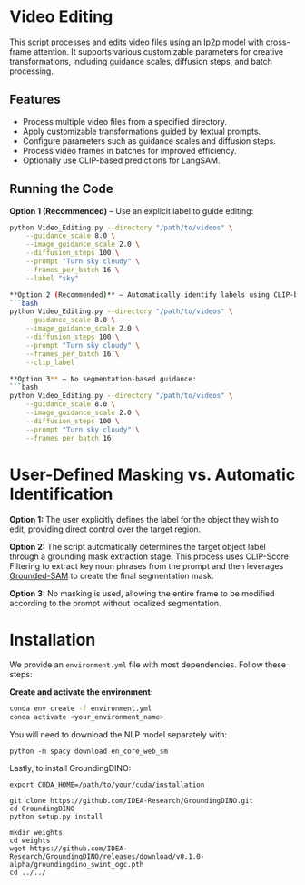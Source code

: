 # Video Editing

This script processes and edits video files using an Ip2p model with cross-frame attention. It supports various customizable parameters for creative transformations, including guidance scales, diffusion steps, and batch processing.

## Features

- Process multiple video files from a specified directory.
- Apply customizable transformations guided by textual prompts.
- Configure parameters such as guidance scales and diffusion steps.
- Process video frames in batches for improved efficiency.
- Optionally use CLIP-based predictions for LangSAM.

## Running the Code

**Option 1 (Recommended)** – Use an explicit label to guide editing:

````bash
python Video_Editing.py --directory "/path/to/videos" \
    --guidance_scale 8.0 \
    --image_guidance_scale 2.0 \
    --diffusion_steps 100 \
    --prompt "Turn sky cloudy" \
    --frames_per_batch 16 \
    --label "sky"

**Option 2 (Recommended)** – Automatically identify labels using CLIP-based predictions::
```bash
python Video_Editing.py --directory "/path/to/videos" \
    --guidance_scale 8.0 \
    --image_guidance_scale 2.0 \
    --diffusion_steps 100 \
    --prompt "Turn sky cloudy" \
    --frames_per_batch 16 \
    --clip_label

**Option 3** – No segmentation-based guidance:
```bash
python Video_Editing.py --directory "/path/to/videos" \
    --guidance_scale 8.0 \
    --image_guidance_scale 2.0 \
    --diffusion_steps 100 \
    --prompt "Turn sky cloudy" \
    --frames_per_batch 16

````

# User-Defined Masking vs. Automatic Identification

**Option 1:** The user explicitly defines the label for the object they wish to edit, providing direct control over the target region.

**Option 2:** The script automatically determines the target object label through a grounding mask extraction stage. This process uses CLIP-Score Filtering to extract key noun phrases from the prompt and then leverages [Grounded-SAM](https://github.com/IDEA-Research/GroundingDINO) to create the final segmentation mask.

**Option 3:** No masking is used, allowing the entire frame to be modified according to the prompt without localized segmentation.

# Installation

We provide an `environment.yml` file with most dependencies. Follow these steps:

**Create and activate the environment:**

```bash
conda env create -f environment.yml
conda activate <your_environment_name>
```


You will need to download the NLP model separately with:

```
python -m spacy download en_core_web_sm

```

Lastly, to install GroundingDINO:

```
export CUDA_HOME=/path/to/your/cuda/installation

git clone https://github.com/IDEA-Research/GroundingDINO.git
cd GroundingDINO
python setup.py install

mkdir weights
cd weights
wget https://github.com/IDEA-Research/GroundingDINO/releases/download/v0.1.0-alpha/groundingdino_swint_ogc.pth
cd ../../
```


